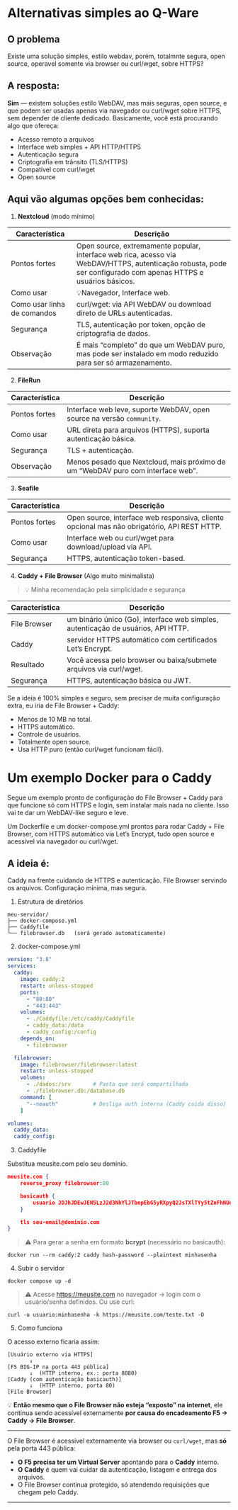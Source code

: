 # Alternativas simples ao Q-Ware

## O problema
Existe uma solução simples, estilo webdav, porém, totalmnte segura, open source, operavel somente via browser ou curl/wget, sobre HTTPS?

## A resposta:
**Sim** — existem soluções estilo WebDAV, mas mais seguras, open source, e que podem ser usadas apenas via navegador ou curl/wget sobre HTTPS, sem depender de cliente dedicado.
Basicamente, você está procurando algo que ofereça:

- Acesso remoto a arquivos
- Interface web simples + API HTTP/HTTPS
- Autenticação segura
- Criptografia em trânsito (TLS/HTTPS)
- Compatível com curl/wget
- Open source

## Aqui vão algumas opções bem conhecidas:

1. **Nextcloud** (modo mínimo)

| Característica | Descrição |
| --- | --- |
| Pontos fortes | Open source, extremamente popular, interface web rica, acesso via WebDAV/HTTPS, autenticação robusta, pode ser configurado com apenas HTTPS e usuários básicos. |
| Como usar | 💡Navegador, Interface web. |
| Como usar linha de comandos | curl/wget: via API WebDAV ou download direto de URLs autenticadas. |
| Segurança | TLS, autenticação por token, opção de criptografia de dados. |
| Observação | É mais “completo” do que um WebDAV puro, mas pode ser instalado em modo reduzido para ser só armazenamento. |

2. **FileRun**

| Característica | Descrição |
| --- | --- |
| Pontos fortes | Interface web leve, suporte WebDAV, open source na versão `community`. |
| Como usar | URL direta para arquivos (HTTPS), suporta autenticação básica. |
| Segurança | TLS + autenticação. |
| Observação | Menos pesado que Nextcloud, mais próximo de um “WebDAV puro com interface web”. |

3. **Seafile**
   
| Característica | Descrição |
| --- | --- |
| Pontos fortes | Open source, interface web responsiva, cliente opcional mas não obrigatório, API REST HTTP. |
| Como usar | Interface web ou curl/wget para download/upload via API. |
| Segurança | HTTPS, autenticação token-based. |

4. **Caddy + File Browser** (Algo muito minimalista)
   
> 💡 Minha recomendação pela simplicidade e segurança

| Característica | Descrição |
| --- | --- |
| File Browser | um binário único (Go), interface web simples, autenticação de usuários, API HTTP. |
| Caddy | servidor HTTPS automático com certificados Let’s Encrypt. |
| Resultado | Você acessa pelo browser ou baixa/submete arquivos via curl/wget. |
| Segurança | HTTPS, autenticação básica ou JWT. |

Se a ideia é 100% simples e seguro, sem precisar de muita configuração extra, eu iria de File Browser + Caddy:

- Menos de 10 MB no total.
- HTTPS automático.
- Controle de usuários.
- Totalmente open source.
- Usa HTTP puro (então curl/wget funcionam fácil).

# Um exemplo Docker para o Caddy

Segue um exemplo pronto de configuração do File Browser + Caddy para que funcione só com HTTPS e login, sem instalar mais nada no cliente. Isso vai te dar um WebDAV-like seguro e leve.

Um Dockerfile e um docker-compose.yml prontos para rodar Caddy + File Browser, com HTTPS automático via Let’s Encrypt, tudo open source e acessível via navegador ou curl/wget.

## A ideia é:

Caddy na frente cuidando de HTTPS e autenticação.
File Browser servindo os arquivos.
Configuração mínima, mas segura.

1. Estrutura de diretórios
   
```text
meu-servidor/
├── docker-compose.yml
├── Caddyfile
└── filebrowser.db   (será gerado automaticamente)
```

2. docker-compose.yml

```yaml
version: "3.8"
services:
  caddy:
    image: caddy:2
    restart: unless-stopped
    ports:
      - "80:80"
      - "443:443"
    volumes:
      - ./Caddyfile:/etc/caddy/Caddyfile
      - caddy_data:/data
      - caddy_config:/config
    depends_on:
      - filebrowser

  filebrowser:
    image: filebrowser/filebrowser:latest
    restart: unless-stopped
    volumes:
      - ./dados:/srv       # Pasta que será compartilhada
      - ./filebrowser.db:/database.db
    command: [
      "--noauth"           # Desliga auth interna (Caddy cuida disso)
    ]

volumes:
  caddy_data:
  caddy_config:
```

3. Caddyfile
   
Substitua meusite.com pelo seu domínio.

```json
meusite.com {
    reverse_proxy filebrowser:80

    basicauth {
        usuario JDJhJDEwJEN5LzJ2d3NhYlJTbnpEbG5yRXpyQ2JsTXlTYy5tZnFhNUdVVm1Mc3VpN09vUzN1TFphRU1UenlT # senha = "minhasenha"
    }

    tls seu-email@dominio.com
}
```

> ⚠️ Para gerar a senha em formato **bcrypt** (necessário no basicauth):

```shell
docker run --rm caddy:2 caddy hash-password --plaintext minhasenha
```

4. Subir o servidor
```shell
docker compose up -d
```

> ⚠️ Acesse https://meusite.com no navegador → login com o usuário/senha definidos. Ou use curl:

```shell
curl -u usuario:minhasenha -k https://meusite.com/teste.txt -O
```

5. Como funciona
   
O acesso externo ficaria assim:

```
[Usuário externo via HTTPS] 
       ↓ 
[F5 BIG-IP na porta 443 pública]
       ↓  (HTTP interno, ex.: porta 8080)
[Caddy (com autenticação basicauth)]
       ↓  (HTTP interno, porta 80)
[File Browser]
```

💡 **Então mesmo que o File Browser não esteja “exposto” na internet**, ele continua sendo acessível externamente **por causa do encadeamento F5 → Caddy → File Browser**.

---

O File Browser é acessível externamente via browser ou `curl/wget`, mas **só** pela porta 443 pública:

* **O F5 precisa ter um Virtual Server** apontando para o **Caddy** interno.
* **O Caddy** é quem vai cuidar da autenticação, listagem e entrega dos arquivos.
* O File Browser continua protegido, só atendendo requisições que chegam pelo Caddy.

---




